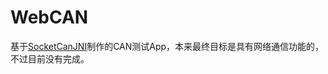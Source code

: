 # WebCAN
基于[SocketCanJNI](https://github.com/ZengjfOS/SocketCanJNI)制作的CAN测试App，本来最终目标是具有网络通信功能的，不过目前没有完成。
